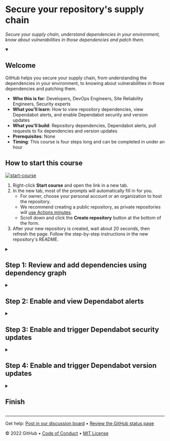 <!--
  <<< Author notes: Header of the course >>>
  Include a 1280×640 image, course title in sentence case, and a concise description in emphasis.
  In your repository settings: enable template repository, add your 1280×640 social image, auto delete head branches.
  Add your open source license, GitHub uses Creative Commons Attribution 4.0 International.
-->

# Secure your repository's supply chain

_Secure your supply chain, understand dependencies in your environment, know about vulnerabilities in those dependencies and patch them._

<!--
  <<< Author notes: Start of the course >>>
  Include start button, a note about Actions minutes,
  and tell the learner why they should take the course.
  Each step should be wrapped in <details>/<summary>, with an `id` set.
  The start <details> should have `open` as well.
  Do not use quotes on the <details> tag attributes.
-->

<details id=0 open>
<summary><h2>Welcome</h2></summary>

GitHub helps you secure your supply chain, from understanding the dependencies in your environment, to knowing about vulnerabilities in those dependencies and patching them.

- **Who this is for**: Developers, DevOps Engineers, Site Reliability Engineers, Security experts
- **What you'll learn**: How to view repository dependencies, view Dependabot alerts, and enable Dependabot security and version updates
- **What you'll build**: Repository dependencies, Dependabot alerts, pull requests to fix dependencies and version updates
- **Prerequisites**: None
- **Timing**: This course is four steps long and can be completed in under an hour

## How to start this course

<!-- For start course, run in JavaScript:
'https://github.com/new?' + new URLSearchParams({
  template_owner: 'skills',
  template_name: 'review-pull-requests',
  owner: '@me',
  name: 'skills-review-pull-requests',
  description: 'My clone repository',
  visibility: 'public',
}).toString()
-->

[![start-course](https://user-images.githubusercontent.com/1221423/235727646-4a590299-ffe5-480d-8cd5-8194ea184546.svg)](https://github.com/new?owner=&template_name=secure-repository-supply-chain&template_owner=skills&name=skills-secure-repository-supply-chain&visibility=public)

1. Right-click **Start course** and open the link in a new tab.
2. In the new tab, most of the prompts will automatically fill in for you.
   - For owner, choose your personal account or an organization to host the repository.
   - We recommend creating a public repository, as private repositories will [use Actions minutes](https://docs.github.com/en/billing/managing-billing-for-github-actions/about-billing-for-github-actions).
   - Scroll down and click the **Create repository** button at the bottom of the form.
3. After your new repository is created, wait about 20 seconds, then refresh the page. Follow the step-by-step instructions in the new repository's README.

</details>

<details id=1>
<summary><h2>Step 1: Review and add dependencies using dependency graph</h2></summary>

_Welcome to "Secure your repository's supply chain"! :wave:_

**What's the big deal about securing your repository's supply chain?**: With the accelerated use of open source, most projects depend on hundreds of open-source dependencies. This poses a security problem: what if the dependencies you're using are vulnerable? You could be putting your users at risk of a supply chain attack. One of the most important things you can do to protect your supply chain is to patch your vulnerable dependencies and replace any malware.

GitHub offers a range of features to help you understand the dependencies in your environment, know about vulnerabilities in those dependencies, and patch them. The supply chain features on GitHub are:

- Dependency graph
- Dependency review
- Dependabot alerts
- Dependabot updates
  - Dependabot security updates
  - Dependabot version updates

**What is a dependency graph**: The dependency graph is a summary of the manifest and lock files stored in a repository and any dependencies that are submitted for the repository using the dependency submission API (beta). For each repository, it shows:

* Dependencies, the ecosystems and packages it depends on
* Dependents, the repositories and packages that depend on it

### :keyboard: Activity: Verify that dependency graph is enabled

**We recommend opening another browser tab to work through the following activities so you can keep these instructions open for reference.**

1. Navigate to the `Settings` tab.
1. Click `Code security and analysis`.
1. Verify/enable **Dependency graph**. (If the repo is private, you will enable it here. If the repo is public, it will be enabled by default)

### :keyboard: Activity: Add a new dependency and view your dependency graph

1. Navigate to the `Code` tab and locate the `code/src/AttendeeSite` folder.
1. Add the following content to the `package-lock.json` file after the third to last `}`
   ```
   ,
    "follow-redirects": {
      "version": "1.14.1",
      "resolved": "https://registry.npmjs.org/follow-redirects/-/follow-redirects-1.14.1.tgz",
      "integrity": "sha512-HWqDgT7ZEkqRzBvc2s64vSZ/hfOceEol3ac/7tKwzuvEyWx3/4UegXh5oBOIotkGsObyk3xznnSRVADBgWSQVg=="
    }
   ```
1. Navigate to the `Insights` tab.
1. Click `Dependency graph`.
1. Review all new dependencies on the `Dependencies` hub.
1. Search for `follow-redirects` and review the new dependency you just added.
   ![Screen Shot 2022-10-17 at 3 37 36 PM](https://user-images.githubusercontent.com/6351798/196288729-734e3319-c5d7-4f35-a19c-676c12f0e27d.png)

**Wait about 20 seconds then refresh this page for the next step**
</details>

<details id=2>
<summary><h2>Step 2: Enable and view Dependabot alerts</h2></summary>

_Nice work! :tada: You added and viewed a dependency with `dependency graph`!_

Given how many dependencies our repository is using, maintaining them needs to become an automated task. Keeping our code secure is a top priority, so one thing we need to do is set up a way to be notified when a dependency we are using is vulnerable or malware. We can do this by enabling Dependabot alerts!

**What are Dependabot alerts?**: Dependabot alerts tell you that your code depends on a package that is insecure. These Dependabot alerts reference the [GitHub Advisory Database](https://github.com/advisories), which contains a list of known security vulnerabilities and malware, grouped in two categories: **GitHub reviewed advisories** and **unreviewed advisories**.

If your code depends on a package that has a security vulnerability, this can cause a range of problems for your project or the people who use it. You should upgrade to a secure version of the package as soon as possible. If your code uses malware, you need to replace the package with a secure alternative.

Let's try this out with our newly added `follow-redirects` dependency!

### :keyboard: Activity: View security advisories in the GitHub Advisory Database

1. Navigate to the [GitHub Advisory Database](https://github.com/advisories).
1. Type or paste `follow-redirects` into the search box.
1. Click on any of the advisories that were found.
1. Note the packages, impact, patches, workaround, and references for the advisory.

Notice the list of advisories for our dependency! This can look scary but it's actually a good thing. It means that our dependency is actively being maintained and patches are being pushed to remove the vulnerability. If we had Dependabot alerts enabled, we could receive alerts when we need to update a dependency and act promptly to secure them.

Let's enable Dependabot alerts on our repository!

 ### :keyboard: Activity: Enable Dependabot alerts

1. Navigate to the `Settings` tab.
1. Click `Code security and analysis`.
1. Click `Enable` Dependabot alerts (**Wait about 60 seconds and then click the `Security` tab at the top of the repository**).
1. Review each of the four `Dependabot` alerts under the `Vulnerability alerts` section.

Dependabot has alerted us of four vulnerabilities that need to be updated from the dependencies that we are using. Dependabot helps us address these vulnerabilities by creating pull requests for each one as we select and review the alert.

Let's see how this would work by using Dependabot to create a pull request for one of the alerts!

 ### :keyboard: Activity: Create a pull request based on a Dependabot alert

1. Select the `Prototype Pollution in minimist` alert under the `Dependabot alerts` section and click on the alert.
1. Click the `Create Dependabot security update` button (**This will create a pull request for the fix and could take ~2 minutes**).
1. Click the `Review security update` button. The pull request will be displayed.
   - You can view the pull request and `Files changed` tab to review the update.
1. Navigate back to the `Conversation` tab and click the `Merge pull request` button.
1. Click `Confirm merge`.

**Wait about 20 seconds then refresh this page for the next step.**

</details>

<details id=3>
<summary><h2>Step 3: Enable and trigger Dependabot security updates</h2></summary>

_Nice work enabling, viewing, and creating Dependabot alerts :sparkles:_

Enabling Dependabot alerts on our repository was a great step toward improving our code security, but we still had to manually select an alert and then manually select the option to create the pull request. It would be nice to further improve the automation and maintenance of our dependencies! Well, with Dependabot security updates, we can do just that.

**What are Dependabot security updates?**: When enabled, Dependabot will detect and fix vulnerable dependencies for you by opening pull requests automatically to resolve Dependabot alerts when they arise.

We manually created the pull request for the `Prototype Pollution in minimist` alert, but let's now enable Dependabot security updates to automate this process with the next alert!

### :keyboard: Activity: Enable and trigger Dependabot security updates

1. Navigate to the `Settings` tab, select `Code security and analysis`, and enable the `Dependabot security updates`.
1. Navigate to the `Pull requests` repository tab and select the newly created pull request titled **Bump axios from 0.21.1 to 0.21.2 in /code/src/AttendeeSite**.
   - You may need to wait 30-60 seconds.
1. Click the `Merge pull request` button.
1. Click `Confirm merge`.

**Wait about 20 seconds then refresh this page for the next step.**

</details>

<details id=4>
<summary><h2>Step 4: Enable and trigger Dependabot version updates</h2></summary>

_Nicely done!_ :partying_face:

You now have automated the process for Dependabot to alert and create pull requests to update your dependencies! At this point, you only need to review the pull request and then merge it to stay on top of your security alerts.

The security updates feature helps automate the process to resolve alerts, but what about just keeping up-to-date with version updates? We can have the same automation to update our dependencies for updated versions using the Dependabot version updates feature.

**What are Dependabot version updates?**: In addition to security alerts, Dependabot can also take the effort out of maintaining your dependencies. You can use it to ensure that your repository automatically keeps up with the latest releases of the packages and applications it depends on. Just like security alerts, Dependabot will identify an outdated dependency and create a pull request to update the manifest to the latest version of the dependency.

Let's see how this works!

### :keyboard: Activity: Enable and trigger Dependabot version updates

1. Navigate to the `Settings` tab, select `Code security and analysis`, and enable the `Dependabot version updates`.
   - A new file editor opens with pre-poplulated contents. The file is called `dependabot.yml`.
6. Add `nuget` to the `package-ecosystem`.
7. Change the `directory` to `/code/`. (The `dependabot.yml` file should look like this)
   ![Screen Shot 2022-09-27 at 6 52 45 AM](https://user-images.githubusercontent.com/26442605/192545528-dfc33648-94ce-4421-8710-c5bb0a41b0ec.png)
9. Click `Commit changes` directly to the main branch.

**Wait about 20 seconds then refresh this page for the next step.**


</details>

<details id=X>
<summary><h2>Finish</h2></summary>

_Congratulations friend, you've completed this course!_

<img src="https://octodex.github.com/images/welcometocat.png" alt=celebrate width=300 align=right>

Here's a recap of all the tasks you've accomplished in your repository:

* You've learned how to view and use dependency graph.
* You've learned how to enable and use Dependabot alerts.
* You've learned how to enable and use Dependabot secuirty updates.
* You've learned how to enable and use Dependabot version updates.

### Additional learning and resources

- [Dependency graph](https://docs.github.com/en/code-security/supply-chain-security/understanding-your-software-supply-chain/about-the-dependency-graph)
- [Exploring the dependencies of a repository](https://docs.github.com/en/code-security/supply-chain-security/understanding-your-software-supply-chain/exploring-the-dependencies-of-a-repository)
- [About supply chain security](https://docs.github.com/en/code-security/supply-chain-security/understanding-your-software-supply-chain/about-supply-chain-security)
- [Dependabot alerts](https://docs.github.com/en/code-security/dependabot/dependabot-alerts/about-dependabot-alerts)
- [GitHub Advisory Database](https://docs.github.com/en/code-security/dependabot/dependabot-alerts/browsing-security-advisories-in-the-github-advisory-database)


### What's next?

- Learn more about securing your supply chain by reading: [Securing your supply chain](https://docs.github.com/en/code-security/supply-chain-security/understanding-your-software-supply-chain/about-supply-chain-security).
- [We'd love to hear what you thought of this course](https://github.com/skills/.github/discussions).
- [Learn another GitHub skill](https://github.com/skills).
- [Read the Get started with GitHub docs](https://docs.github.com/en/get-started).
- To find projects to contribute to, check out [GitHub Explore](https://github.com/explore).

</details>

<!--
  <<< Author notes: Footer >>>
  Add a link to get support, GitHub status page, code of conduct, license link.
-->

---

Get help: [Post in our discussion board](https://github.com/skills/.github/discussions) &bull; [Review the GitHub status page](https://www.githubstatus.com/)

&copy; 2022 GitHub &bull; [Code of Conduct](https://www.contributor-covenant.org/version/2/1/code_of_conduct/code_of_conduct.md) &bull; [MIT License](https://gh.io/mit)
